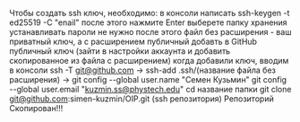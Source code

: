 Чтобы создать ssh ключ, необходимо:
    в консоли написать ssh-keygen -t ed25519 -C "enail"
    после этого нажмите Enter
    выберете папку хранения
    устанавливать пароли не нужно
    после этого файл без расширения - ваш приватный ключ, а с расширением публичный
    добавть в GitHub публичный ключ (зайти в настройки аккаунта и добавить скопированное из файла с расширением)
    когда добавили ключ, вводим в консоли ssh -T git@github.com -> ssh-add .ssh/(название файла без расширения) -> 
    git config --global user.name "Семен Кузьмин"
    git config --global user.email "kuzmin.ss@phystech.edu"
    cd название папки
    git clone git@github.com:simen-kuzmin/OIP.git (ssh репозитория)
    Репозиторий Скопирован!!!